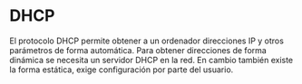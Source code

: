 # DHCP

El protocolo DHCP permite obtener a un ordenador direcciones IP y otros parámetros de forma automática.
Para obtener direcciones de forma dinámica se necesita un servidor DHCP en la red. En cambio también existe la forma estática, exige configuración por parte del usuario.

